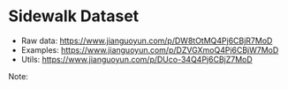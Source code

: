 # Sidewalk Dataset
* Raw data: https://www.jianguoyun.com/p/DW8tOtMQ4Pj6CBjR7MoD
* Examples: https://www.jianguoyun.com/p/DZVGXmoQ4Pj6CBjW7MoD
* Utils:    https://www.jianguoyun.com/p/DUco-34Q4Pj6CBjZ7MoD  
  
    
Note:
